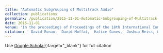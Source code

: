 ```yaml
---
title: "Automatic Subgrouping of Multitrack Audio"
collection: publications
permalink: /publication/2015-11-01-Automatic-Subgrouping-of-Multitrack-Audio
date: 2015-11-01
venue: 'In the proceedings of Proceedings of the 18th International Conference on Digital Audio Effects (DAFx-15)'
citation: ' David Ronan,  David Moffat,  Hatice Gunes,  Joshua Reiss, &quot;Automatic Subgrouping of Multitrack Audio.&quot; In the proceedings of Proceedings of the 18th International Conference on Digital Audio Effects (DAFx-15), 2015.'
---
```

Use [Google Scholar](https://scholar.google.com/scholar?q=Automatic+Subgrouping+of+Multitrack+Audio){:target="_blank"} for full citation